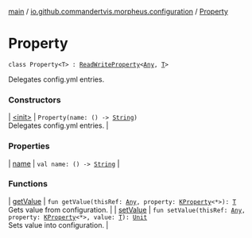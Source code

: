 [main](../../index.md) / [io.github.commandertvis.morpheus.configuration](../index.md) / [Property](./index.md)

# Property

`class Property<T> : `[`ReadWriteProperty`](https://kotlinlang.org/api/latest/jvm/stdlib/kotlin.properties/-read-write-property/index.html)`<`[`Any`](https://kotlinlang.org/api/latest/jvm/stdlib/kotlin/-any/index.html)`, `[`T`](index.md#T)`>`

Delegates config.yml entries.

### Constructors

| [&lt;init&gt;](-init-.md) | `Property(name: () -> `[`String`](https://kotlinlang.org/api/latest/jvm/stdlib/kotlin/-string/index.html)`)`<br>Delegates config.yml entries. |

### Properties

| [name](name.md) | `val name: () -> `[`String`](https://kotlinlang.org/api/latest/jvm/stdlib/kotlin/-string/index.html) |

### Functions

| [getValue](get-value.md) | `fun getValue(thisRef: `[`Any`](https://kotlinlang.org/api/latest/jvm/stdlib/kotlin/-any/index.html)`, property: `[`KProperty`](https://kotlinlang.org/api/latest/jvm/stdlib/kotlin.reflect/-k-property/index.html)`<*>): `[`T`](index.md#T)<br>Gets value from configuration. |
| [setValue](set-value.md) | `fun setValue(thisRef: `[`Any`](https://kotlinlang.org/api/latest/jvm/stdlib/kotlin/-any/index.html)`, property: `[`KProperty`](https://kotlinlang.org/api/latest/jvm/stdlib/kotlin.reflect/-k-property/index.html)`<*>, value: `[`T`](index.md#T)`): `[`Unit`](https://kotlinlang.org/api/latest/jvm/stdlib/kotlin/-unit/index.html)<br>Sets value into configuration. |

